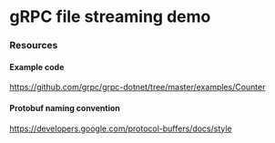 # gRPC file streaming demo

### Resources
#### Example code
https://github.com/grpc/grpc-dotnet/tree/master/examples/Counter

#### Protobuf naming convention
https://developers.google.com/protocol-buffers/docs/style